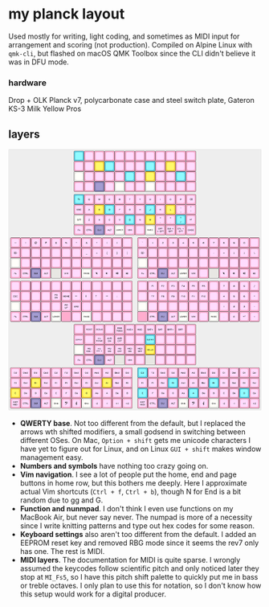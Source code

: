 # my planck layout

Used mostly for writing, light coding, and sometimes as MIDI input for
arrangement and scoring (not production). Compiled on Alpine Linux with
`qmk-cli`, but flashed on macOS QMK Toolbox since the CLI didn't believe it was
in DFU mode.

### hardware

Drop + OLK Planck v7, polycarbonate case and steel switch plate, Gateron KS-3
Milk Yellow Pros

## layers

![keymaps](assets/chillin-chillin.png)

- **QWERTY base**. Not too different from the default, but I replaced the arrows
    wth shifted modifiers, a small godsend in switching between different OSes.
    On Mac, `Option + shift` gets me unicode characters I have yet to figure
    out for Linux, and on Linux `GUI + shift` makes window management easy.
- **Numbers and symbols** have nothing too crazy going on.
- **Vim navigation**. I see a lot of people put the home, end and page buttons
    in home row, but this bothers me deeply. Here I approximate actual Vim
    shortcuts (`Ctrl + f`, `Ctrl + b`), though N for End is a bit random due to
    gg and G.
- **Function and nunmpad**. I don't think I even use functions on my MacBook
    Air, but never say never. The numpad is more of a necessity since I write
    knitting patterns and type out hex codes for some reason.
- **Keyboard settings** also aren't too different from the default. I added an
    EEPROM reset key and removed RBG mode since it seems the rev7 only has one.
    The rest is MIDI.
- **MIDI layers**. The documentation for MIDI is quite sparse. I wrongly assumed
    the keycodes follow scientific pitch and only noticed later they stop at
    `MI_Fs5`, so I have this pitch shift palette to quickly put me in bass or
    treble octaves. I only plan to use this for notation, so I don't know how
    this setup would work for a digital producer.

